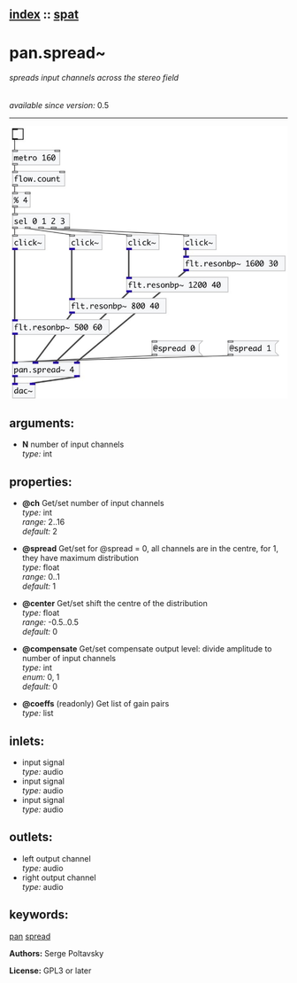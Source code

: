 [index](index.html) :: [spat](category_spat.html)
---

# pan.spread~

###### spreads input channels across the stereo field

*available since version:* 0.5

---




[![example](../examples/img/pan.spread~.jpg)](../examples/pd/pan.spread~.pd)



## arguments:

* **N**
number of input channels<br>
_type:_ int<br>





## properties:

* **@ch** 
Get/set number of input channels<br>
_type:_ int<br>
_range:_ 2..16<br>
_default:_ 2<br>

* **@spread** 
Get/set for @spread = 0, all channels are in the centre, for 1, they have maximum
distribution<br>
_type:_ float<br>
_range:_ 0..1<br>
_default:_ 1<br>

* **@center** 
Get/set shift the centre of the distribution<br>
_type:_ float<br>
_range:_ -0.5..0.5<br>
_default:_ 0<br>

* **@compensate** 
Get/set compensate output level: divide amplitude to number of input channels<br>
_type:_ int<br>
_enum:_ 0, 1<br>
_default:_ 0<br>

* **@coeffs** (readonly)
Get list of gain pairs<br>
_type:_ list<br>



## inlets:

* input signal<br>
_type:_ audio
* input signal<br>
_type:_ audio
* input signal<br>
_type:_ audio



## outlets:

* left output channel<br>
_type:_ audio
* right output channel<br>
_type:_ audio



## keywords:

[pan](keywords/pan.html)
[spread](keywords/spread.html)






**Authors:** Serge Poltavsky




**License:** GPL3 or later






